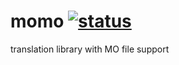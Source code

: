 momo [![status](https://secure.travis-ci.org/forestbelton/momo.png)](http://travis-ci.org/forestbelton/momo)
===

translation library with MO file support
